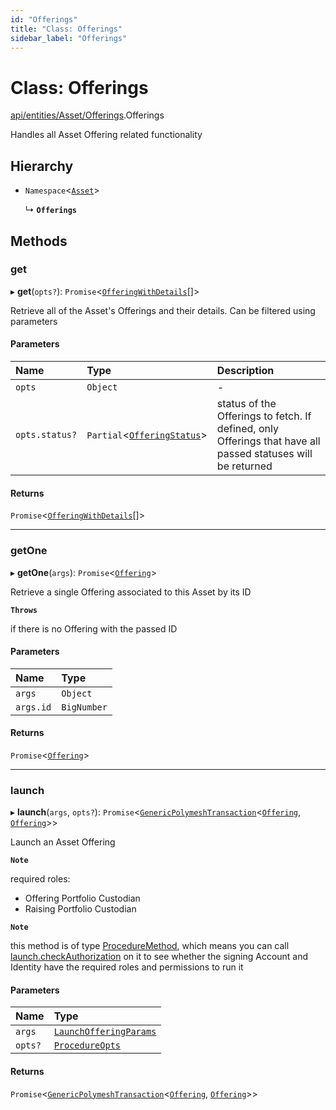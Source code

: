 ```yaml
---
id: "Offerings"
title: "Class: Offerings"
sidebar_label: "Offerings"
---
```


# Class: Offerings

[api/entities/Asset/Offerings](../../../../../modules/API/Entities/Asset/Offerings/Offerings.md).Offerings

Handles all Asset Offering related functionality

## Hierarchy

- `Namespace`<[`Asset`](../Asset.md)\>

  ↳ **`Offerings`**

## Methods

### get

▸ **get**(`opts?`): `Promise`<[`OfferingWithDetails`](../../../../../interfaces/Types/OfferingWithDetails/OfferingWithDetails.md)[]\>

Retrieve all of the Asset's Offerings and their details. Can be filtered using parameters

#### Parameters

| Name | Type | Description |
| :------ | :------ | :------ |
| `opts` | `Object` | - |
| `opts.status?` | `Partial`<[`OfferingStatus`](../../../../../interfaces/API/Entities/Offering/Types/OfferingStatus/OfferingStatus.md)\> | status of the Offerings to fetch. If defined, only Offerings that have all passed statuses will be returned |

#### Returns

`Promise`<[`OfferingWithDetails`](../../../../../interfaces/Types/OfferingWithDetails/OfferingWithDetails.md)[]\>

___

### getOne

▸ **getOne**(`args`): `Promise`<[`Offering`](../../Offering/Offering.md)\>

Retrieve a single Offering associated to this Asset by its ID

**`Throws`**

if there is no Offering with the passed ID

#### Parameters

| Name | Type |
| :------ | :------ |
| `args` | `Object` |
| `args.id` | `BigNumber` |

#### Returns

`Promise`<[`Offering`](../../Offering/Offering.md)\>

___

### launch

▸ **launch**(`args`, `opts?`): `Promise`<[`GenericPolymeshTransaction`](../../../../../modules/Types/Types.md#genericpolymeshtransaction)<[`Offering`](../../Offering/Offering.md), [`Offering`](../../Offering/Offering.md)\>\>

Launch an Asset Offering

**`Note`**

required roles:
  - Offering Portfolio Custodian
  - Raising Portfolio Custodian

**`Note`**

this method is of type [ProcedureMethod](../../../../../interfaces/Types/ProcedureMethod/ProcedureMethod.md), which means you can call [launch.checkAuthorization](../../../../../interfaces/Types/ProcedureMethod/ProcedureMethod.md#checkauthorization)
  on it to see whether the signing Account and Identity have the required roles and permissions to run it

#### Parameters

| Name | Type |
| :------ | :------ |
| `args` | [`LaunchOfferingParams`](../../../../../interfaces/API/Procedures/Types/LaunchOfferingParams/LaunchOfferingParams.md) |
| `opts?` | [`ProcedureOpts`](../../../../../interfaces/Types/ProcedureOpts/ProcedureOpts.md) |

#### Returns

`Promise`<[`GenericPolymeshTransaction`](../../../../../modules/Types/Types.md#genericpolymeshtransaction)<[`Offering`](../../Offering/Offering.md), [`Offering`](../../Offering/Offering.md)\>\>
